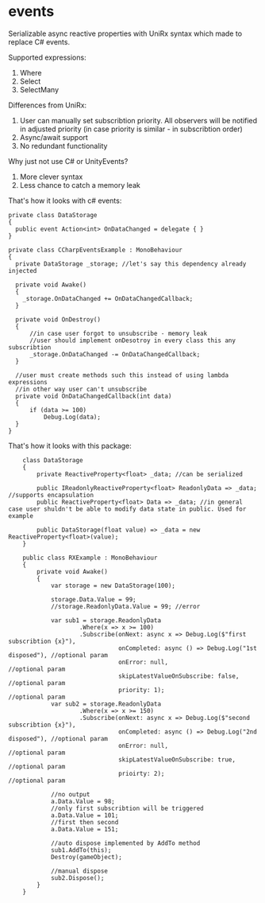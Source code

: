 # events
Serializable async reactive properties with UniRx syntax which made to replace С# events.

Supported expressions:
1) Where
2) Select
3) SelectMany

Differences from UniRx:
1) User can manually set subscribtion priority. All observers will be notified in adjusted priority (in case priority is similar - in subscribtion order)
2) Async/await support
3) No redundant functionality

Why just not use C# or UnityEvents?
1) More clever syntax
2) Less chance to catch a memory leak

That's how it looks with c# events:
```
private class DataStorage
{
  public event Action<int> OnDataChanged = delegate { }
}

private class CCharpEventsExample : MonoBehaviour
{
  private DataStorage _storage; //let's say this dependency already injected

  private void Awake()
  {
    _storage.OnDataChanged += OnDataChangedCallback;
  }

  private void OnDestroy()
  {
      //in case user forgot to unsubscribe - memory leak
      //user should implement onDesotroy in every class this any subscribtion
      _storage.OnDataChanged -= OnDataChangedCallback;
  }

  //user must create methods such this instead of using lambda expressions
  //in other way user can't unsubscribe
  private void OnDataChangedCallback(int data)
  {
      if (data >= 100)
          Debug.Log(data);
  }
}
```

That's how it looks with this package:
```
    class DataStorage
    {
        private ReactiveProperty<float> _data; //can be serialized

        public IReadonlyReactiveProperty<float> ReadonlyData => _data; //supports encapsulation
        public ReactiveProperty<float> Data => _data; //in general case user shuldn't be able to modify data state in public. Used for example

        public DataStorage(float value) => _data = new ReactiveProperty<float>(value);
    }

    public class RXExample : MonoBehaviour
    {
        private void Awake()
        {
            var storage = new DataStorage(100);

            storage.Data.Value = 99;
            //storage.ReadonlyData.Value = 99; //error

            var sub1 = storage.ReadonlyData
                    .Where(x => x >= 100)
                    .Subscribe(onNext: async x => Debug.Log($"first subscribtion {x}"), 
                               onCompleted: async () => Debug.Log("1st disposed"), //optional param
                               onError: null,                                      //optional param
                               skipLatestValueOnSubscribe: false,                  //optional param
                               priority: 1);                                       //optional param
            var sub2 = storage.ReadonlyData
                    .Where(x => x >= 150)
                    .Subscribe(onNext: async x => Debug.Log($"second subscribtion {x}"), 
                               onCompleted: async () => Debug.Log("2nd disposed"), //optional param
                               onError: null,                                      //optional param
                               skipLatestValueOnSubscribe: true,                   //optional param
                               prioirty: 2);                                       //optional param

            //no output
            a.Data.Value = 98;
            //only first subscribtion will be triggered
            a.Data.Value = 101;
            //first then second
            a.Data.Value = 151;

            //auto dispose implemented by AddTo method
            sub1.AddTo(this);
            Destroy(gameObject);
            
            //manual dispose
            sub2.Dispose();
        }
    }
```
